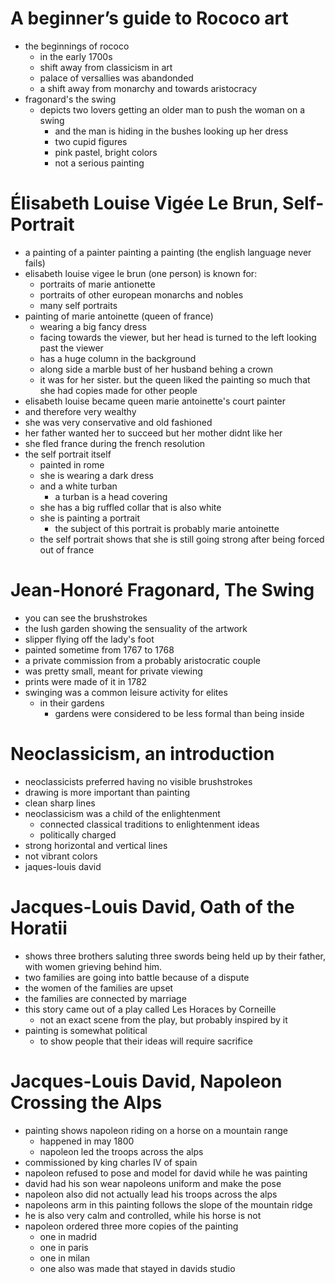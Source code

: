 # A beginner’s guide to Rococo art
- the beginnings of rococo
  - in the early 1700s
  - shift away from classicism in art
  - palace of versallies was abandonded
  - a shift away from monarchy and towards aristocracy
- fragonard's the swing
  - depicts two lovers getting an older man to push the woman on a swing
    - and the man is hiding in the bushes looking up her dress
    - two cupid figures
    - pink pastel, bright colors
    - not a serious painting
# Élisabeth Louise Vigée Le Brun, Self-Portrait
- a painting of a painter painting a painting (the english language never fails)
- elisabeth louise vigee le brun (one person) is known for:
  - portraits of marie antionette
  - portraits of other european monarchs and nobles
  - many self portraits
- painting of marie antoinette (queen of france)
  - wearing a big fancy dress
  - facing towards the viewer, but her head is turned to the left looking past the viewer
  - has a huge column in the background
  - along side a marble bust of her husband behing a crown
  - it was for her sister. but the queen liked the painting so much that she had copies made for other people
- elisabeth louise became queen marie antoinette's court painter
- and therefore very wealthy
- she was very conservative and old fashioned
- her father wanted her to succeed but her mother didnt like her
- she fled france during the french resolution
- the self portrait itself
  - painted in rome
  - she is wearing a dark dress
  - and a white turban
    - a turban is a head covering
  - she has a big ruffled collar that is also white
  - she is painting a portrait
    - the subject of this portrait is probably marie antoinette
  - the self portrait shows that she is still going strong after being forced out of france
# Jean-Honoré Fragonard, The Swing
- you can see the brushstrokes
- the lush garden showing the sensuality of the artwork
- slipper flying off the lady's foot
- painted sometime from 1767 to 1768
- a private commission from a probably aristocratic couple
- was pretty small, meant for private viewing
- prints were made of it in 1782
- swinging was a common leisure activity for elites
  - in their gardens
    - gardens were considered to be less formal than being inside
# Neoclassicism, an introduction
- neoclassicists preferred having no visible brushstrokes
- drawing is more important than painting
- clean sharp lines
- neoclassicism was a child of the enlightenment
  - connected classical traditions to enlightenment ideas
  - politically charged
- strong horizontal and vertical lines
- not vibrant colors
- jaques-louis david
# Jacques-Louis David, Oath of the Horatii
- shows three brothers saluting three swords being held up by their father, with women grieving behind him.
- two families are going into battle because of a dispute
- the women of the families are upset
- the families are connected by marriage
- this story came out of a play called Les Horaces by Corneille
  - not an exact scene from the play, but probably inspired by it
- painting is somewhat political
  - to show people that their ideas will require sacrifice
# Jacques-Louis David, Napoleon Crossing the Alps
- painting shows napoleon riding on a horse on a mountain range
  - happened in may 1800
  - napoleon led the troops across the alps
- commissioned by king charles IV of spain
- napoleon refused to pose and model for david while he was painting
- david had his son wear napoleons uniform and make the pose
- napoleon also did not actually lead his troops across the alps
- napoleons arm in this painting follows the slope of the mountain ridge
- he is also very calm and controlled, while his horse is not
- napoleon ordered three more copies of the painting
  - one in madrid
  - one in paris
  - one in milan
  - one also was made that stayed in davids studio

